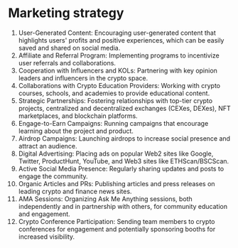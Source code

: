 # Marketing strategy

1. User-Generated Content: Encouraging user-generated content that highlights users' profits and positive experiences, which can be easily saved and shared on social media.
2. Affiliate and Referral Program: Implementing programs to incentivize user referrals and collaborations.
3. Cooperation with Influencers and KOLs: Partnering with key opinion leaders and influencers in the crypto space.
4. Collaborations with Crypto Education Providers: Working with crypto courses, schools, and academies to provide educational content.
5. Strategic Partnerships: Fostering relationships with top-tier crypto projects, centralized and decentralized exchanges (CEXes, DEXes), NFT marketplaces, and blockchain platforms.
6. Engage-to-Earn Campaigns: Running campaigns that encourage learning about the project and product.
7. Airdrop Campaigns: Launching airdrops to increase social presence and attract an audience.
8. Digital Advertising: Placing ads on popular Web2 sites like Google, Twitter, ProductHunt, YouTube, and Web3 sites like ETHScan/BSCScan.
9. Active Social Media Presence: Regularly sharing updates and posts to engage the community.
10. Organic Articles and PRs: Publishing articles and press releases on leading crypto and finance news sites.
11. AMA Sessions: Organizing Ask Me Anything sessions, both independently and in partnership with others, for community education and engagement.
12. Crypto Conference Participation: Sending team members to crypto conferences for engagement and potentially sponsoring booths for increased visibility.

[\
](https://docs.gt-protocol.io/overview/business-model-and-revenue-streams)
